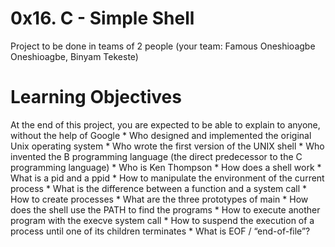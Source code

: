# 0x16. C - Simple Shell
Project to be done in teams of 2 people (your team: Famous Oneshioagbe Oneshioagbe, Binyam Tekeste)

# Learning Objectives
At the end of this project, you are expected to be able to explain to anyone, without the help of Google
	* Who designed and implemented the original Unix operating system
	* Who wrote the first version of the UNIX shell
	* Who invented the B programming language (the direct predecessor to the C programming language)
	* Who is Ken Thompson
	* How does a shell work
	* What is a pid and a ppid
	* How to manipulate the environment of the current process
	* What is the difference between a function and a system call
	* How to create processes
	* What are the three prototypes of main
	* How does the shell use the PATH to find the programs
	* How to execute another program with the execve system call
	* How to suspend the execution of a process until one of its children terminates
	* What is EOF / “end-of-file”?

